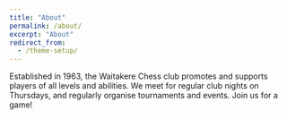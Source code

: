 ```yaml
---
title: "About"
permalink: /about/
excerpt: "About"
redirect_from:
  - /theme-setup/
---
```


Established in 1963, the Waitakere Chess club promotes and supports players of all levels and abilities. We meet for regular club nights on Thursdays, and regularly organise tournaments and events. Join us for a game!
